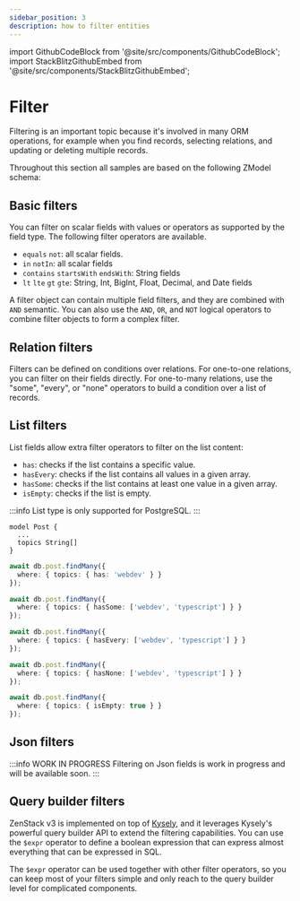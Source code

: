```yaml
---
sidebar_position: 3
description: how to filter entities
---
```


import GithubCodeBlock from '@site/src/components/GithubCodeBlock';
import StackBlitzGithubEmbed from '@site/src/components/StackBlitzGithubEmbed';

# Filter

Filtering is an important topic because it's involved in many ORM operations, for example when you find records, selecting relations, and updating or deleting multiple records.

Throughout this section all samples are based on the following ZModel schema:

<GithubCodeBlock repoPath="zenstackhq/v3-doc-orm-filter" file="zenstack/schema.zmodel" />

## Basic filters

You can filter on scalar fields with values or operators as supported by the field type. The following filter operators are available.

- `equals` `not`: all scalar fields.
- `in` `notIn`: all scalar fields
- `contains` `startsWith` `endsWith`: String fields
- `lt` `lte` `gt` `gte`: String, Int, BigInt, Float, Decimal, and Date fields

A filter object can contain multiple field filters, and they are combined with `AND` semantic. You can also use the `AND`, `OR`, and `NOT` logical operators to combine filter objects to form a complex filter.

<StackBlitzGithubEmbed repoPath="zenstackhq/v3-doc-orm-filter" openFile="basic.ts" startScript="generate,basic" />

## Relation filters

Filters can be defined on conditions over relations. For one-to-one relations, you can filter on their fields directly. For one-to-many relations, use the "some", "every", or "none" operators to build a condition over a list of records.

<StackBlitzGithubEmbed repoPath="zenstackhq/v3-doc-orm-filter" openFile="relation.ts" startScript="generate,relation" />

## List filters

List fields allow extra filter operators to filter on the list content:

- `has`: checks if the list contains a specific value.
- `hasEvery`: checks if the list contains all values in a given array.
- `hasSome`: checks if the list contains at least one value in a given array.
- `isEmpty`: checks if the list is empty.

:::info
List type is only supported for PostgreSQL.
:::

```zmodel
model Post {
  ...
  topics String[]
}
```

```ts
await db.post.findMany({ 
  where: { topics: { has: 'webdev' } } 
});

await db.post.findMany({
  where: { topics: { hasSome: ['webdev', 'typescript'] } } 
});

await db.post.findMany({
  where: { topics: { hasEvery: ['webdev', 'typescript'] } } 
});

await db.post.findMany({
  where: { topics: { hasNone: ['webdev', 'typescript'] } } 
});

await db.post.findMany({
  where: { topics: { isEmpty: true } } 
});
```

## Json filters

:::info WORK IN PROGRESS
Filtering on Json fields is work in progress and will be available soon.
:::

## Query builder filters

ZenStack v3 is implemented on top of [Kysely](https://kysely.dev/), and it leverages Kysely's powerful query builder API to extend the filtering capabilities. You can use the `$expr` operator to define a boolean expression that can express almost everything that can be expressed in SQL.

The `$expr` operator can be used together with other filter operators, so you can keep most of your filters simple and only reach to the query builder level for complicated components.

<StackBlitzGithubEmbed repoPath="zenstackhq/v3-doc-orm-filter" openFile="query-builder.ts" startScript="generate,query-builder" />
